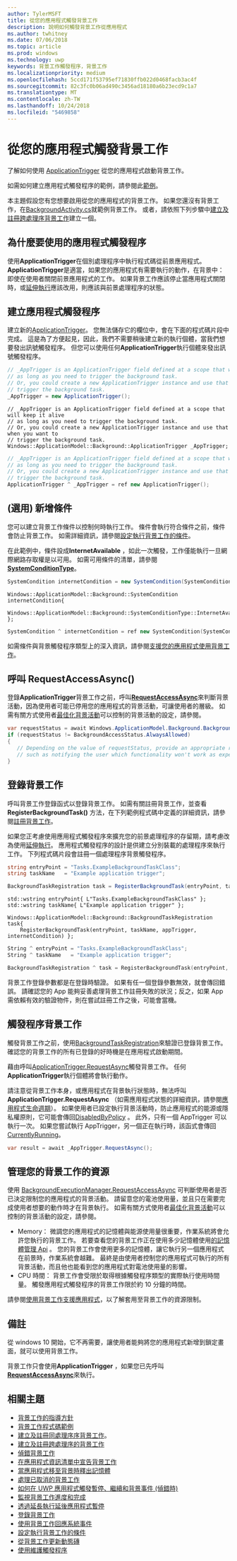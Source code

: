 ```yaml
---
author: TylerMSFT
title: 從您的應用程式觸發背景工作
description: 說明如何觸發背景工作從應用程式
ms.author: twhitney
ms.date: 07/06/2018
ms.topic: article
ms.prod: windows
ms.technology: uwp
keywords: 背景工作觸發程序，背景工作
ms.localizationpriority: medium
ms.openlocfilehash: 5ccd171f53795ef71830ffb022d0468facb3ac4f
ms.sourcegitcommit: 82c3fc0b06ad490c3456ad18180a6b23ecd9c1a7
ms.translationtype: MT
ms.contentlocale: zh-TW
ms.lasthandoff: 10/24/2018
ms.locfileid: "5469858"
---
```

# <a name="trigger-a-background-task-from-within-your-app"></a>從您的應用程式觸發背景工作

了解如何使用 [ApplicationTrigger](https://docs.microsoft.com/uwp/api/Windows.ApplicationModel.Background.ApplicationTrigger) 從您的應用程式啟動背景工作。

如需如何建立應用程式觸發程序的範例，請參閱此[範例](https://github.com/Microsoft/Windows-universal-samples/blob/v2.0.0/Samples/BackgroundTask/cs/BackgroundTask/Scenario5_ApplicationTriggerTask.xaml.cs)。

本主題假設您有您想要啟用從您的應用程式的背景工作。 如果您還沒有背景工作，在[BackgroundActivity.cs](https://github.com/Microsoft/Windows-universal-samples/blob/master/Samples/BackgroundActivation/cs/BackgroundActivity.cs)就範例背景工作。 或者，請依照下列步驟中[建立及註冊跨處理序背景工作](create-and-register-a-background-task.md)建立一個。

## <a name="why-use-an-application-trigger"></a>為什麼要使用的應用程式觸發程序

使用**ApplicationTrigger**在個別處理程序中執行程式碼從前景應用程式。 **ApplicationTrigger**是適當，如果您的應用程式有需要執行的動作，在背景中： 即使在使用者關閉前景應用程式的工作。 如果背景工作應該停止當應用程式關閉時，或[延伸執行](run-minimized-with-extended-execution.md)應該改用，則應該與前景處理程序的狀態。

## <a name="create-an-application-trigger"></a>建立應用程式觸發程序

建立新的[ApplicationTrigger](https://docs.microsoft.com/uwp/api/Windows.ApplicationModel.Background.ApplicationTrigger)。 您無法儲存它的欄位中，會在下面的程式碼片段中完成。 這是為了方便起見，因此，我們不需要稍後建立新的執行個體，當我們想要發出訊號觸發程序。 但您可以使用任何**ApplicationTrigger**執行個體來發出訊號觸發程序。

```csharp
// _AppTrigger is an ApplicationTrigger field defined at a scope that will keep it alive
// as long as you need to trigger the background task.
// Or, you could create a new ApplicationTrigger instance and use that when you want to
// trigger the background task.
_AppTrigger = new ApplicationTrigger();
```

```cppwinrt
// _AppTrigger is an ApplicationTrigger field defined at a scope that will keep it alive
// as long as you need to trigger the background task.
// Or, you could create a new ApplicationTrigger instance and use that when you want to
// trigger the background task.
Windows::ApplicationModel::Background::ApplicationTrigger _AppTrigger;
```

```cpp
// _AppTrigger is an ApplicationTrigger field defined at a scope that will keep it alive
// as long as you need to trigger the background task.
// Or, you could create a new ApplicationTrigger instance and use that when you want to
// trigger the background task.
ApplicationTrigger ^ _AppTrigger = ref new ApplicationTrigger();
```

## <a name="optional-add-a-condition"></a>(選用) 新增條件

您可以建立背景工作條件以控制何時執行工作。 條件會執行符合條件之前，條件會防止背景工作。 如需詳細資訊，請參閱[設定執行背景工作的條件](set-conditions-for-running-a-background-task.md)。

在此範例中，條件設成**InternetAvailable** ，如此一次觸發，工作僅能執行一旦網際網路存取權是以可用。 如需可用條件的清單，請參閱 [**SystemConditionType**](https://msdn.microsoft.com/library/windows/apps/br224835)。

```csharp
SystemCondition internetCondition = new SystemCondition(SystemConditionType.InternetAvailable);
```

```cppwinrt
Windows::ApplicationModel::Background::SystemCondition internetCondition{
    Windows::ApplicationModel::Background::SystemConditionType::InternetAvailable };
```

```cpp
SystemCondition ^ internetCondition = ref new SystemCondition(SystemConditionType::InternetAvailable)
```

如需條件與背景觸發程序類型上的深入資訊，請參閱[支援您的應用程式使用背景工作](support-your-app-with-background-tasks.md)。

##  <a name="call-requestaccessasync"></a>呼叫 RequestAccessAsync()

登錄**ApplicationTrigger**背景工作之前，呼叫[**RequestAccessAsync**](https://msdn.microsoft.com/library/windows/apps/hh700494)來判斷背景活動，因為使用者可能已停用您的應用程式的背景活動，可讓使用者的層級。 如需有關方式使用者[最佳化背景活動](https://docs.microsoft.com/windows/uwp/debug-test-perf/optimize-background-activity)可以控制的背景活動的設定，請參閱。

```csharp
var requestStatus = await Windows.ApplicationModel.Background.BackgroundExecutionManager.RequestAccessAsync();
if (requestStatus != BackgroundAccessStatus.AlwaysAllowed)
{
   // Depending on the value of requestStatus, provide an appropriate response
   // such as notifying the user which functionality won't work as expected
}
```

## <a name="register-the-background-task"></a>登錄背景工作

呼叫背景工作登錄函式以登錄背景工作。 如需有關註冊背景工作，並查看**RegisterBackgroundTask()** 方法，在下列範例程式碼中定義的詳細資訊，請參閱[註冊背景工作](register-a-background-task.md)。

如果您正考慮使用應用程式觸發程序來擴充您的前景處理程序的存留期，請考慮改為使用[延伸執行](run-minimized-with-extended-execution.md)。 應用程式觸發程序的設計是供建立分別裝載的處理程序來執行工作。 下列程式碼片段會註冊一個處理程序背景觸發程序。

```csharp
string entryPoint = "Tasks.ExampleBackgroundTaskClass";
string taskName   = "Example application trigger";

BackgroundTaskRegistration task = RegisterBackgroundTask(entryPoint, taskName, appTrigger, internetCondition);
```

```cppwinrt
std::wstring entryPoint{ L"Tasks.ExampleBackgroundTaskClass" };
std::wstring taskName{ L"Example application trigger" };

Windows::ApplicationModel::Background::BackgroundTaskRegistration task{
    RegisterBackgroundTask(entryPoint, taskName, appTrigger, internetCondition) };
```

```cpp
String ^ entryPoint = "Tasks.ExampleBackgroundTaskClass";
String ^ taskName   = "Example application trigger";

BackgroundTaskRegistration ^ task = RegisterBackgroundTask(entryPoint, taskName, appTrigger, internetCondition);
```

背景工作登錄參數都是在登錄時驗證。 如果有任一個登錄參數無效，就會傳回錯誤。 請確認您的 App 能夠妥善處理背景工作註冊失敗的狀況；反之，如果 App 需依賴有效的驗證物件，則在嘗試註冊工作之後，可能會當機。

## <a name="trigger-the-background-task"></a>觸發程序背景工作

觸發背景工作之前，使用[BackgroundTaskRegistration](https://docs.microsoft.com/uwp/api/Windows.ApplicationModel.Background.BackgroundTaskRegistration)來驗證已登錄背景工作。 確認您的背景工作的所有已登錄的好時機是在應用程式啟動期間。

藉由呼叫[ApplicationTrigger.RequestAsync](https://docs.microsoft.com/uwp/api/windows.applicationmodel.background.applicationtrigger)觸發背景工作。 任何**ApplicationTrigger**執行個體將會執行動作。

請注意從背景工作本身，或應用程式在背景執行狀態時，無法呼叫**ApplicationTrigger.RequestAsync** （如需應用程式狀態的詳細資訊，請參閱[應用程式生命週期](app-lifecycle.md)）。
如果使用者已設定執行背景活動時，防止應用程式的能源或隱私權原則，它可能會傳回[DisabledByPolicy](https://docs.microsoft.com/uwp/api/windows.applicationmodel.background.applicationtriggerresult) 。
此外，只有一個 AppTrigger 可以執行一次。 如果您嘗試執行 AppTrigger，另一個正在執行時，該函式會傳回[CurrentlyRunning](https://docs.microsoft.com/uwp/api/windows.applicationmodel.background.applicationtriggerresult)。

```csharp
var result = await _AppTrigger.RequestAsync();
```

## <a name="manage-resources-for-your-background-task"></a>管理您的背景工作的資源

使用 [BackgroundExecutionManager.RequestAccessAsync](https://msdn.microsoft.com/library/windows/apps/windows.applicationmodel.background.backgroundexecutionmanager.aspx) 可判斷使用者是否已決定限制您的應用程式的背景活動。 請留意您的電池使用量，並且只在需要完成使用者想要的動作時才在背景執行。 如需有關方式使用者[最佳化背景活動](https://docs.microsoft.com/windows/uwp/debug-test-perf/optimize-background-activity)可以控制的背景活動的設定，請參閱。  

- Memory： 微調您的應用程式的記憶體與能源使用量很重要，作業系統將會允許您執行的背景工作。 若要查看您的背景工作正在使用多少記憶體使用[的記憶體管理 Api](https://msdn.microsoft.com/library/windows/apps/windows.system.memorymanager.aspx) 。 您的背景工作會使用更多的記憶體，讓它執行另一個應用程式在前景時，作業系統會越難。 最終是由使用者控制您的應用程式可執行的所有背景活動，而且他也能看到您的應用程式對電池使用量的影響。  
- CPU 時間： 背景工作會受限於取得根據觸發程序類型的實際執行使用時間量。 觸發應用程式觸發程序的背景工作限於約 10 分鐘的時間。

請參閱[使用背景工作支援應用程式](support-your-app-with-background-tasks.md)，以了解套用至背景工作的資源限制。

## <a name="remarks"></a>備註

從 windows 10 開始，它不再需要，讓使用者能夠將您的應用程式新增到鎖定畫面，就可以使用背景工作。

背景工作只會使用**ApplicationTrigger** ，如果您已先呼叫[**RequestAccessAsync**](https://msdn.microsoft.com/library/windows/apps/hh700485)來執行。

## <a name="related-topics"></a>相關主題

* [背景工作的指導方針](guidelines-for-background-tasks.md)
* [背景工作程式碼範例](https://github.com/Microsoft/Windows-universal-samples/tree/master/Samples/BackgroundTask)
* [建立及註冊同處理序序背景工作](create-and-register-an-inproc-background-task.md)。
* [建立及註冊跨處理序的背景工作](create-and-register-a-background-task.md)
* [偵錯背景工作](debug-a-background-task.md)
* [在應用程式資訊清單中宣告背景工作](declare-background-tasks-in-the-application-manifest.md)
* [當應用程式移至背景時釋出記憶體](reduce-memory-usage.md)
* [處理已取消的背景工作](handle-a-cancelled-background-task.md)
* [如何在 UWP 應用程式觸發暫停、繼續和背景事件 (偵錯時)](http://go.microsoft.com/fwlink/p/?linkid=254345)
* [監視背景工作進度和完成](monitor-background-task-progress-and-completion.md)
* [透過延長執行延後應用程式暫停](run-minimized-with-extended-execution.md)
* [登錄背景工作](register-a-background-task.md)
* [使用背景工作回應系統事件](respond-to-system-events-with-background-tasks.md)
* [設定執行背景工作的條件](set-conditions-for-running-a-background-task.md)
* [從背景工作更新動態磚](update-a-live-tile-from-a-background-task.md)
* [使用維護觸發程序](use-a-maintenance-trigger.md)

